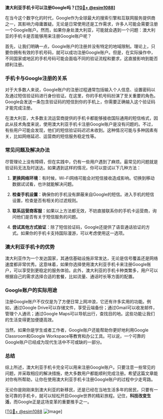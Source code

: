 **澳大利亚手机卡可以注册Google吗？[[TG💪+ @esim1088](https://t.me/s/esim1088)]**

在当今这个数字化的时代，Google作为全球最大的搜索引擎和互联网服务提供商之一，其影响力毋庸置疑。无论是日常使用还是工作需求，许多人可能会需要注册一个Google账户。然而，如果你身处澳大利亚，可能就会遇到一个问题：澳大利亚的手机卡是否能够用来注册Google账户呢？

首先，让我们明确一点，Google账户的注册并没有特定的地域限制。理论上，只要你拥有有效的手机号码，就可以成功注册Google账户。但是，在实际操作中，不同国家或地区的手机号码可能会面临不同的验证流程和要求，这直接影响到能否顺利注册。

### 手机卡与Google注册的关系

对于大多数人来说，Google账户的注册过程通常包括输入个人信息、设置密码以及通过短信验证码进行身份验证。在这里，你的手机号码扮演了至关重要的角色。Google会发送一条包含验证码的短信到你的手机上，你需要正确输入这个验证码才能完成注册。

在澳大利亚，大多数主流运营商提供的手机卡都能够接收国际通用的短信格式，因此从技术角度来说，使用澳大利亚手机卡注册Google账户是没有问题的。不过，有些用户可能会发现，他们的短信验证码迟迟未收到。这种情况可能与多种因素有关，比如网络延迟、运营商的短信服务稳定性等。

### 常见问题及解决办法

尽管理论上没有障碍，但在实践中，仍有一些用户遇到了麻烦。最常见的问题就是验证码无法及时送达。如果遇到这样的情况，你可以尝试以下几种方法：

1. **更换网络环境**：有时候，Wi-Fi网络可能会对短信接收造成影响。切换到移动数据试试看，也许就能解决问题。
   
2. **检查手机设置**：确保你的手机没有屏蔽来自Google的短信。进入手机的短信设置，检查是否有相关的过滤规则。

3. **联系运营商客服**：如果以上方法都无效，不妨直接联系你的手机卡运营商，询问他们是否有关于短信服务的问题。

4. **尝试其他方式验证**：除了短信验证码，Google还提供了语音通话验证的方式。如果你的手机卡支持国际漫游，可以考虑使用这一选项。

### 澳大利亚手机卡的优势

澳大利亚作为一个发达国家，其通信基础设施非常发达，无论是信号覆盖还是网络速度都非常优秀。这意味着，如果你选择使用澳大利亚手机卡来注册Google账户，可以享受到更稳定的服务体验。此外，澳大利亚的手机卡种类繁多，用户可以根据自己的需求选择合适的套餐，比如流量、通话时长等方面的配置。

### Google账户的实际用途

注册Google账户不仅仅是为了方便日常上网冲浪，它还有许多实用的功能。例如，通过Google Drive可以存储文件，享受云端备份；通过Gmail可以收发邮件，管理个人通讯；通过Google Maps可以导航出行，查找目的地。这些功能让我们的生活变得更加便捷高效。

当然，如果你是学生或者工作者，Google账户还能帮助你更好地利用Google Classroom和Google Workspace等教育和办公工具。可以说，一个可靠的Google账户已经成为现代生活中不可或缺的一部分。

### 总结

综上所述，澳大利亚手机卡完全可以用来注册Google账户。只要注意一些常见的问题，并采取相应的解决措施，绝大多数用户都能顺利完成注册。希望这篇文章能对你有所帮助，让你在使用澳大利亚手机卡注册Google账户的过程中少走弯路。

无论你是刚刚来到澳大利亚的新移民，还是已经在当地生活多年的居民，只要有一张可靠的手机卡，就可以轻松开启Google世界的精彩旅程。记住，**科技改变生活**，而Google正是这场变革的重要推手之一。

[[TG💪+ @esim1088](https://t.me/s/esim1088) ![Image](https://i.postimg.cc/4NQfJmqS/Snipaste-2025-05-13-00-14-12.png)]